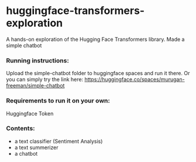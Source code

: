 # huggingface-transformers-exploration
A hands-on exploration of the Hugging Face Transformers library.
Made a simple chatbot

### Running instructions:
Upload the simple-chatbot folder to huggingface spaces and run it there.
Or you can simply try the link here: https://huggingface.co/spaces/murugan-freeman/simple-chatbot

### Requirements to run it on your own:
Huggingface Token

### Contents:
- a text classifier (Sentiment Analysis)
- a text summerizer
- a chatbot